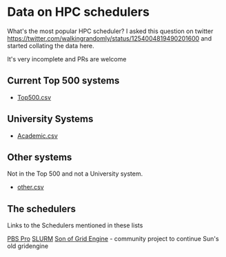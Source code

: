 # Data on HPC schedulers

What's the most popular HPC scheduler?  I asked this question on twitter https://twitter.com/walkingrandomly/status/1254004819490201600 and started collating the data here.  

It's very incomplete and PRs are welcome

## Current Top 500 systems

* [Top500.csv](./top500.csv)

## University Systems

* [Academic.csv](./academic.csv)

## Other systems

Not in the Top 500 and not a University system.

* [other.csv](./other.csv)

## The schedulers

Links to the Schedulers mentioned in these lists

[PBS Pro](https://www.pbspro.org/)
[SLURM](https://slurm.schedmd.com/documentation.html)
[Son of Grid Engine](https://sourceforge.net/projects/gridengine/) - community project to continue Sun's old gridengine 


